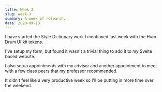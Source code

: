 ```yaml
---
title: Week 3
slug: week-3
summary: A week of research.
date: 2020-09-18
---
```


I have started the Style Dictionary work I mentioned last week with the Hum Drum UI kit tokens.

I've setup my form, but found it wasn't a trivial thing to add it to my Svelte based website.

I also setup appointments with my advisor and another appointment to meet with a few class peers that my professor recommended.

It didn't feel like a very productive week so I'll be putting in more time over the weekend.
